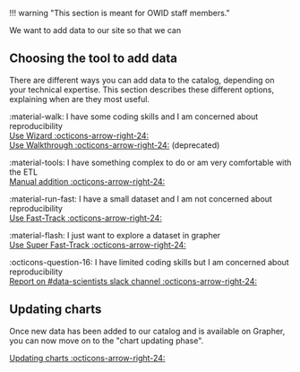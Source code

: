 !!! warning "This section is meant for OWID staff members."

We want to add data to our site so that we can
## Choosing the tool to add data
There are different ways you can add data to the catalog, depending on your technical expertise. This section describes these different options, explaining
when are they most useful.


:material-walk: I have some coding skills and I am concerned about reproducibility<br>
[Use Wizard :octicons-arrow-right-24:](wizard.md)<br>
[Use Walkthrough :octicons-arrow-right-24:](walkthrough.md) (deprecated)

:material-tools: I have something complex to do or am very comfortable with the ETL<br>
[Manual addition :octicons-arrow-right-24:](manual.md)

:material-run-fast: I have a small dataset and I am not concerned about reproducibility<br>
[Use Fast-Track :octicons-arrow-right-24:](fast-track.md)

:material-flash: I just want to explore a dataset in grapher<br>
[Use Super Fast-Track :octicons-arrow-right-24:](fast-track.md#super-fast-track)

:octicons-question-16: I have limited coding skills but I am concerned about reproducibility<br>
[Report on #data-scientists slack channel :octicons-arrow-right-24:](https://app.slack.com/client/T3DR40MTQ/C025BDNS5AA/)

## Updating charts
Once new data has been added to our catalog and is available on Grapher, you can now move on to the "chart updating phase".

[Updating charts :octicons-arrow-right-24:](updating-charts.md)
